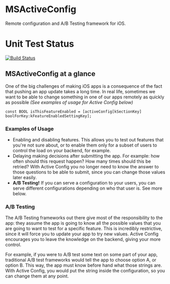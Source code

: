 # MSActiveConfig
Remote configuration and A/B Testing framework for iOS.

# Unit Test Status
[![Build Status](https://travis-ci.org/MindSnacks/MSActiveConfig.png?branch=master)](https://travis-ci.org/MindSnacks/MSActiveConfig)

## MSActiveConfig at a glance
One of the big challenges of making iOS apps is a consequence of the fact that pushing an app update takes a long time. In real life, sometimes we want to be able to change something in one of our apps remotely as quickly as possible *(See examples of usage for Active Config below)*

```objc
const BOOL isThisFeatureEnabled = [activeConfig[kSectionKey] boolForKey:kFeatureEnabledSettingKey];
```

### Examples of Usage
- Enabling and disabling features. This allows you to test out features that you're not sure about, or to enable them only for a subset of users to control the load on your backend, for example.
- Delaying making decisions after submitting the app. For example: how often should this request happen? How many times should this be retried? With Active Config you no longer need to know the answer to those questions to be able to submit, since you can change those values later easily.
- **A/B Testing!** If you can serve a configuration to your users, you can serve different configurations depending on who that user is. See more below.

### A/B Testing
The A/B Testing frameworks out there give most of the responsibility to the app: they assume the app is going to know all the possible values that you are going to want to test for a specific feature. This is incredibly restrictive, since it will force you to update your app to try new values. Active Config encourages you to leave the knowledge on the backend, giving your more control.

For example, if you were to A/B test some text on some part of your app, traditional A/B test frameworks would tell the app to choose option A, or option B. This way, the app must know before hand what those strings are. With Active Config, you would put the string inside the configuration, so you can change them at any point.
